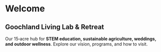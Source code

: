 # Welcome 

## Goochland Living Lab & Retreat

Our 15‑acre hub for **STEM education, sustainable agriculture, weddings, and outdoor wellness**. Explore our vision, programs, and how to visit.

